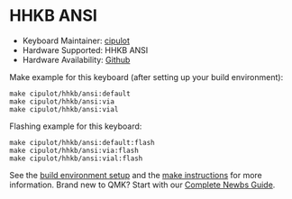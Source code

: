 # HHKB ANSI

* Keyboard Maintainer: [cipulot](https://github.com/cipulot)
* Hardware Supported: HHKB ANSI
* Hardware Availability: [Github](https://github.com/cipulot/RGB-HHKB-Controller)

Make example for this keyboard (after setting up your build environment):

    make cipulot/hhkb/ansi:default
    make cipulot/hhkb/ansi:via
    make cipulot/hhkb/ansi:vial

Flashing example for this keyboard:

    make cipulot/hhkb/ansi:default:flash
    make cipulot/hhkb/ansi:via:flash
    make cipulot/hhkb/ansi:vial:flash

See the [build environment setup](https://docs.qmk.fm/#/getting_started_build_tools) and the [make instructions](https://docs.qmk.fm/#/getting_started_make_guide) for more information. Brand new to QMK? Start with our [Complete Newbs Guide](https://docs.qmk.fm/#/newbs).
